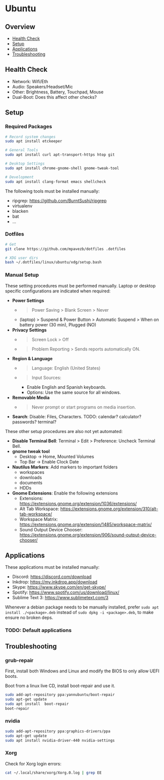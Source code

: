 # Ubuntu

## Overview

- [Health Check](#health-check)
- [Setup](#setup)
- [Applications](#applications)
- [Troubleshooting](#troubleshooting)

## Health Check

- Network: Wifi/Eth
- Audio: Speakers/Headset/Mic
- Other: Brightness, Battery, Touchpad, Mouse
- Dual-Boot: Does this affect other checks?

## Setup

### Required Packages

```bash
# Record system changes
sudo apt install etckeeper

# General Tools
sudo apt install curl apt-transport-https htop git

# Desktop Settings
sudo apt install chrome-gnome-shell gnome-tweak-tool

# Development
sudo apt install clang-format emacs shellcheck
```

The following tools must be installed manually:
- ripgrep: https://github.com/BurntSushi/ripgrep
- virtualenv
- blacken
- bat
- ...

### Dotfiles

```bash
# Get
git clone https://github.com/mpavezb/dotfiles .dotfiles

# XDG user dirs
bash ~/.dotfiles/linux/ubuntu/xdg/setup.bash
```

### Manual Setup

These setting procedures must be performed manually. Laptop or desktop specific configurations are indicated when required:
- **Power Settings** 
  - > Power Saving > Blank Screen > Never
  - (laptop) > Suspend & Power Button > Automatic Suspend > When on battery power (30 min), Plugged (NO)
- **Privacy Settings**
  - > Screen Lock > Off
  - > Problem Reporting > Sends reports automatically ON.
- **Region & Language**
  - > Language: English (United States)
  - > Input Sources:
	- Enable English and Spanish keyboards.
	- Options: Use the same source for all windows.
- **Removable Media**
  - > Never prompt or start programs on media insertion.
- **Search**: Disable: Files, Characters. TODO: calendar? calculator? passwords? terminal?

These other setup procedures are also not yet automated:
- **Disable Terminal Bell**: Terminal > Edit > Preference: Uncheck Terminal Bell.
- **gnome tweak tool**
  - Desktop -> Home, Mounted Volumes
  - Top Bar -> Enable Clock Date
- **Nautilus Markers**: Add markers to important folders
  - workspaces
  - downloads
  - documents
  - HDDs
- **Gnome Extensions**: Enable the following extensions
  - Extensions: https://extensions.gnome.org/extension/1036/extensions/
  - Alt Tab Workspace: https://extensions.gnome.org/extension/310/alt-tab-workspace/
  - Workspace Matrix: https://extensions.gnome.org/extension/1485/workspace-matrix/
  - Sound Output Device Chooser: https://extensions.gnome.org/extension/906/sound-output-device-chooser/

## Applications

These applications must be installed manually:
- Discord: https://discord.com/download
- Inkdrop: https://my.inkdrop.app/download
- Skype: https://www.skype.com/en/get-skype/
- Spotify: https://www.spotify.com/us/download/linux/
- Sublime Text 3: https://www.sublimetext.com/3

Whenever a debian package needs to be manually installed, prefer `sudo apt install ./<package>.deb` instead of `sudo dpkg -i <package>.deb`, to make ensure no broken deps.

### TODO: Default applications

## Troubleshooting

### grub-repair

First, install both Windows and Linux and modify the BIOS to only allow UEFI boots.

Boot from a linux live CD, install boot-repair and use it.

```bash
sudo add-apt-repository ppa:yannubuntu/boot-repair
sudo apt-get update
sudo apt install  boot-repair
boot-repair
```

### nvidia

```bash
sudo add-apt-repository ppa:graphics-drivers/ppa
sudo apt-get update
sudo apt install nvidia-driver-440 nvidia-settings
```

### Xorg

Check for Xorg login errors:

```bash
cat ~/.local/share/xorg/Xorg.0.log | grep EE
```
